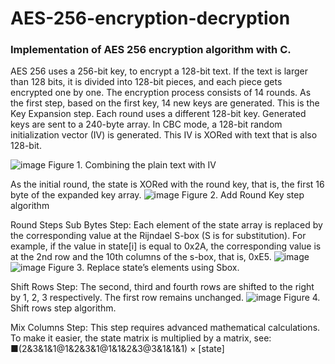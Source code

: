 # AES-256-encryption-decryption
### Implementation of AES 256 encryption algorithm with C. 

AES 256 uses a 256-bit key, to encrypt a 128-bit text. If the text is larger than 128 bits, it is divided into 128-bit pieces, and each piece gets encrypted one by one. The encryption process consists of 14 rounds. 
As the first step, based on the first key, 14 new keys are generated. This is the Key Expansion step. Each round uses a different 128-bit key. Generated keys are sent to a 240-byte array. 
In CBC mode, a 128-bit random initialization vector (IV) is generated. This IV is XORed with text that is also 128-bit. 

![image](https://github.com/chayoung0/AES-256-encryption-decryption/assets/79144571/fecc1b4e-7d15-491f-858d-34b57717ddd0)
Figure 1. Combining the plain text with IV

As the initial round, the state is XORed with the round key, that is, the first 16 byte of the expanded key array. 
![image](https://github.com/chayoung0/AES-256-encryption-decryption/assets/79144571/9505379f-6c51-422e-8015-fe6cfbfd6566)
Figure 2. Add Round Key step algorithm

Round Steps
Sub Bytes Step: Each element of the state array is replaced by the corresponding value at the Rijndael S-box (S is for substitution). For example, if the value in state[i] is equal to 0x2A, the corresponding value is at the 2nd row and the 10th columns of the s-box, that is, 0xE5.
![image](https://github.com/chayoung0/AES-256-encryption-decryption/assets/79144571/f3d4b9ae-4988-4662-a247-1d0a350a6b4e)
![image](https://github.com/chayoung0/AES-256-encryption-decryption/assets/79144571/481f1f59-1122-4c9d-802b-293c170119f7)
Figure 3. Replace state’s elements using Sbox.

Shift Rows Step: The second, third and fourth rows are shifted to the right by 1, 2, 3 respectively. The first row remains unchanged.
![image](https://github.com/chayoung0/AES-256-encryption-decryption/assets/79144571/fb5b1897-9d21-4de7-b858-885313b13318)
Figure 4. Shift rows step algorithm.

Mix Columns Step: This step requires advanced mathematical calculations. To make it easier, the state matrix is multiplied by a matrix, see:
■(2&3&1&1@1&2&3&1@1&1&2&3@3&1&1&1) 	    ×	[state]
